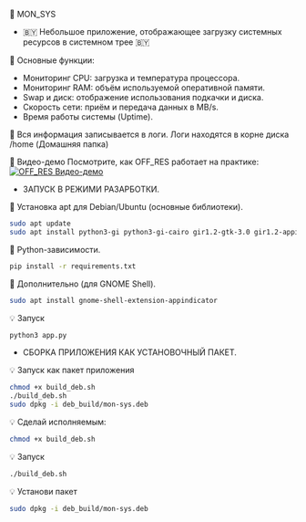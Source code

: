 🔌 MON_SYS
- 🇧🇾 Небольшое приложение, отображающее загрузку системных ресурсов в системном трее 🇧🇾 
 
🧾 Основные функции:
- Мониторинг CPU: загрузка и температура процессора.
- Мониторинг RAM: объём используемой оперативной памяти.
- Swap и диск: отображение использования подкачки и диска.
- Скорость сети: приём и передача данных в MB/s.
- Время работы системы (Uptime).

📝 Вся информация записывается в логи. Логи находятся в корне диска /home (Домашняя папка)

🎥 Видео-демо
Посмотрите, как OFF_RES работает на практике:
[![OFF_RES Видео-демо](https://img.youtube.com/vi/AVzxt623t2A/0.jpg)](https://www.youtube.com/watch?v=lcWTL0O7paI)

-  ЗАПУСК В РЕЖИМИ РАЗАРБОТКИ.

📁 Установка apt для Debian/Ubuntu (основные библиотеки).
```bash
sudo apt update
sudo apt install python3-gi python3-gi-cairo gir1.2-gtk-3.0 gir1.2-appindicator3-0.1
```
📁 Python-зависимости.
```bash
pip install -r requirements.txt
```

📁 Дополнительно (для GNOME Shell).
```bash
sudo apt install gnome-shell-extension-appindicator
```

💡 Запуск
```bash
python3 app.py
```

-  СБОРКА ПРИЛОЖЕНИЯ КАК УСТАНОВОЧНЫЙ ПАКЕТ.

💡 Запуск как пакет приложения
```bash
chmod +x build_deb.sh
./build_deb.sh
sudo dpkg -i deb_build/mon-sys.deb
```
💡 Сделай исполняемым:
```bash
chmod +x build_deb.sh
```

💡 Запуск
```bash
./build_deb.sh
```

💡 Установи пакет
```bash
sudo dpkg -i deb_build/mon-sys.deb
```